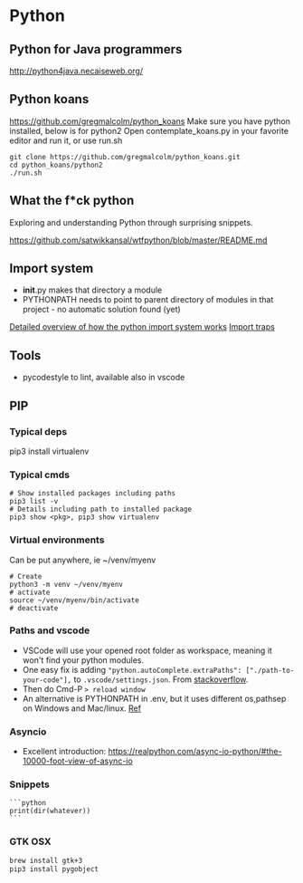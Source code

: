 # Python

## Python for Java programmers

http://python4java.necaiseweb.org/

## Python koans

<https://github.com/gregmalcolm/python_koans>
Make sure you have python installed, below is for python2
Open contemplate_koans.py in your favorite editor and run it, or use run.sh

    git clone https://github.com/gregmalcolm/python_koans.git
    cd python_koans/python2
    ./run.sh

## What the f*ck python

Exploring and understanding Python through surprising snippets.

https://github.com/satwikkansal/wtfpython/blob/master/README.md

## Import system

- __init__.py makes that directory a module
- PYTHONPATH needs to point to parent directory of modules in that project - no automatic solution found (yet)

[Detailed overview of how the python import system works](https://tenthousandmeters.com/blog/python-behind-the-scenes-11-how-the-python-import-system-works/)
[Import traps](https://python-notes.curiousefficiency.org/en/latest/python_concepts/import_traps.html)

## Tools

- pycodestyle <files> to lint, available also in vscode

## PIP

### Typical deps

pip3 install virtualenv

### Typical cmds

    # Show installed packages including paths
    pip3 list -v
    # Details including path to installed package
    pip3 show <pkg>, pip3 show virtualenv 

### Virtual environments

Can be put anywhere, ie ~/venv/myenv

    # Create
    python3 -m venv ~/venv/myenv
    # activate
    source ~/venv/myenv/bin/activate
    # deactivate

### Paths and vscode

- VSCode will use your opened root folder as workspace, meaning it won't find your python modules.
- One easy fix is adding ```"python.autoComplete.extraPaths": ["./path-to-your-code"],``` to ```.vscode/settings.json```. From [stackoverflow](https://stackoverflow.com/questions/53939751/pylint-unresolved-import-error-in-visual-studio-code).
- Then do Cmd-P ```> reload window```
- An alternative is PYTHONPATH in .env, but it uses different os,pathsep on Windows and Mac/linux. [Ref](https://code.visualstudio.com/docs/python/environments#_use-of-the-pythonpath-variable)

### Asyncio

- Excellent introduction: https://realpython.com/async-io-python/#the-10000-foot-view-of-async-io

### Snippets

    ```python
    print(dir(whatever))
    ```

### GTK OSX

```bash
brew install gtk+3
pip3 install pygobject
```
